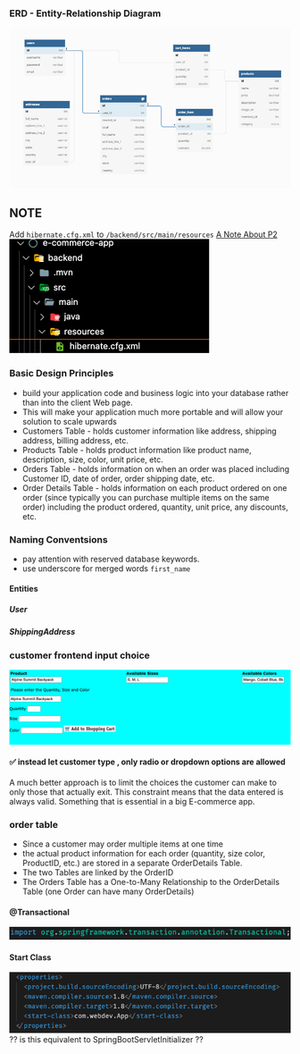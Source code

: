 ### ERD - Entity-Relationship Diagram
<!-- <iframe
  src="https://dbdiagram.io/d/62733e857f945876b6bb6479"
  style="width:100%; height:100%;"
></iframe> -->
![](/backend/images/database/Screen%20Shot%202022-05-15%20at%204.56.54%20AM.png)

## NOTE
Add `hibernate.cfg.xml` to `/backend/src/main/resources`
[A Note About P2](https://github.com/220328-Java-Full-Stack-AWS/Curriculum-Notes/blob/main/P2.md)
![](./images/database/Screen%20Shot%202022-05-04%20at%209.14.08%20PM.png)

### Basic Design Principles
* build your application code and business logic into your database rather than into the client Web page.
* This will make your application much more portable and will allow your solution to scale upwards
* Customers Table - holds customer information like address, shipping address, billing address, etc.
* Products Table - holds product information like product name, description, size, color, unit price, etc.
* Orders Table - holds information on when an order was placed including Customer ID, date of order, order shipping date, etc.
* Order Details Table - holds information on each product ordered on one order (since typically you can purchase multiple items on the same order) including the product ordered, quantity, unit price, any discounts, etc.

### Naming Conventsions
* pay attention with reserved database keywords.
* use underscore for merged words `first_name`



#### Entities
##### User
##### ShippingAddress

### customer frontend input choice
![](./images/database/Screen%20Shot%202022-05-07%20at%2011.25.11%20AM.png)
#### ✅  instead let customer type , only radio or dropdown options are allowed
A much better approach is to limit the choices the customer can make to only those that actually exit. This constraint means that the data entered is always valid. Something that is essential in a big E-commerce app.

### order table
* Since a customer may order multiple items at one time
* the actual product information for each order (quantity, size color, ProductID, etc.) are stored in a separate OrderDetails Table. 
* The two Tables are linked by the OrderID 
* The Orders Table has a One-to-Many Relationship to the OrderDetails Table (one Order can have many OrderDetails)

#### @Transactional
![](/backend/images/spring/Screen%20Shot%202022-05-17%20at%203.36.48%20AM.png)

#### Start Class
![](images/spring/Screen%20Shot%202022-05-17%20at%208.02.43%20AM.png)
?? is this equivalent to SpringBootServletInitializer ??